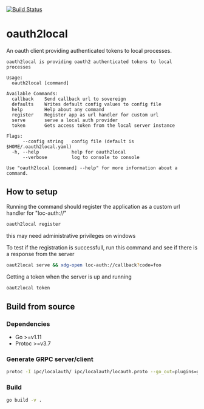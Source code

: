 [![Build Status](https://dev.azure.com/lambdaville/oauth2local/_apis/build/status/equinor.oauth2local?branchName=master)](https://dev.azure.com/lambdaville/oauth2local/_build/latest?definitionId=1&branchName=master)

# oauth2local

An oauth client providing authenticated tokens to local processes.

```plain
oauth2local is providing oauth2 authenticated tokens to local processes

Usage:
  oauth2local [command]

Available Commands:
  callback    Send callback url to sovereign
  defaults    Writes default config values to config file
  help        Help about any command
  register    Register app as url handler for custom url
  serve       serve a local auth provider
  token       Gets access token from the local server instance

Flags:
      --config string   config file (default is $HOME/.oauth2local.yaml)
  -h, --help            help for oauth2local
      --verbose         log to console to console

Use "oauth2local [command] --help" for more information about a command.
```

## How to setup

Running the command should register the application as a custom url handler for "loc-auth://"

```bash
oauth2local register
```

this may need administrative privileges on windows

To test if the registration is successfull, run this command and see if there is a response from the server

```bash
oaut2local serve && xdg-open loc-auth://callback?code=foo
```

Getting a token when the server is up and running

```bash
oaut2local token
```

## Build from source

### Dependencies

- Go >=v1.11
- Protoc >=v3.7

### Generate GRPC server/client

```bash
protoc -I ipc/localauth/ ipc/localauth/locauth.proto --go_out=plugins=grpc:ipc/localauth
```

### Build

```bash
go build -v .
```
